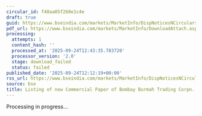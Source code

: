 ```yaml
---
circular_id: f48aa05f260e1c4e
draft: true
guid: https://www.bseindia.com/markets/MarketInfo/DispNoticesNCirculars.aspx?Noticeid={484ED0AE-DE1E-49C8-B916-9001145E32BA}&noticeno=20250924-28&dt=09/24/2025&icount=28&totcount=38&flag=0
pdf_url: https://www.bseindia.com/markets/MarketInfo/DownloadAttach.aspx?id=20250924-28&attachedId=
processing:
  attempts: 1
  content_hash: ''
  processed_at: '2025-09-24T12:43:35.783720'
  processor_version: '2.0'
  stage: download_failed
  status: failed
published_date: '2025-09-24T12:12:19+00:00'
rss_url: https://www.bseindia.com/markets/MarketInfo/DispNoticesNCirculars.aspx?Noticeid={484ED0AE-DE1E-49C8-B916-9001145E32BA}&noticeno=20250924-28&dt=09/24/2025&icount=28&totcount=38&flag=0
source: bse
title: Listing of new Commercial Paper of Bombay Burmah Trading Corpn. Ltd
---
```


Processing in progress...